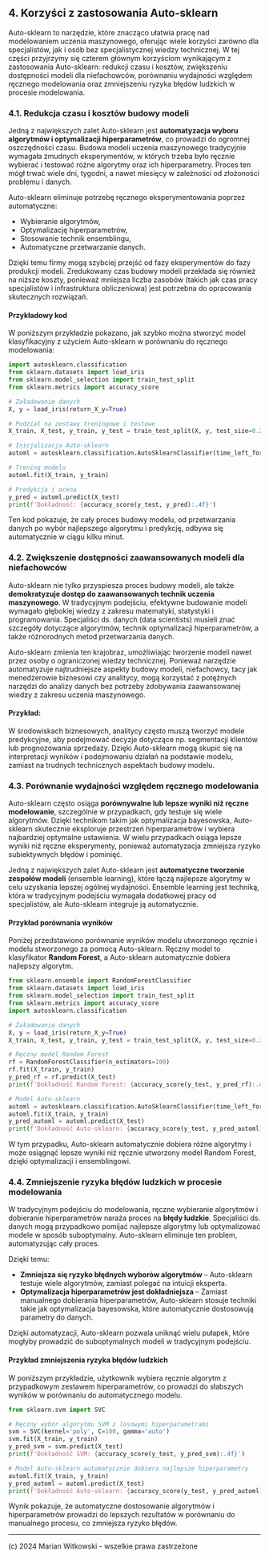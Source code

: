 ## 4. Korzyści z zastosowania Auto-sklearn

Auto-sklearn to narzędzie, które znacząco ułatwia pracę nad modelowaniem uczenia maszynowego, oferując wiele korzyści zarówno dla specjalistów, jak i osób bez specjalistycznej wiedzy technicznej. W tej części przyjrzymy się czterem głównym korzyściom wynikającym z zastosowania Auto-sklearn: redukcji czasu i kosztów, zwiększeniu dostępności modeli dla niefachowców, porównaniu wydajności względem ręcznego modelowania oraz zmniejszeniu ryzyka błędów ludzkich w procesie modelowania.

### 4.1. Redukcja czasu i kosztów budowy modeli

Jedną z największych zalet Auto-sklearn jest **automatyzacja wyboru algorytmów i optymalizacji hiperparametrów**, co prowadzi do ogromnej oszczędności czasu. Budowa modeli uczenia maszynowego tradycyjnie wymagała żmudnych eksperymentów, w których trzeba było ręcznie wybierać i testować różne algorytmy oraz ich hiperparametry. Proces ten mógł trwać wiele dni, tygodni, a nawet miesięcy w zależności od złożoności problemu i danych.

Auto-sklearn eliminuje potrzebę ręcznego eksperymentowania poprzez automatyczne:
- Wybieranie algorytmów,
- Optymalizację hiperparametrów,
- Stosowanie technik ensemblingu,
- Automatyczne przetwarzanie danych.

Dzięki temu firmy mogą szybciej przejść od fazy eksperymentów do fazy produkcji modeli. Zredukowany czas budowy modeli przekłada się również na niższe koszty, ponieważ mniejsza liczba zasobów (takich jak czas pracy specjalistów i infrastruktura obliczeniowa) jest potrzebna do opracowania skutecznych rozwiązań.

#### Przykładowy kod

W poniższym przykładzie pokazano, jak szybko można stworzyć model klasyfikacyjny z użyciem Auto-sklearn w porównaniu do ręcznego modelowania:

```python
import autosklearn.classification
from sklearn.datasets import load_iris
from sklearn.model_selection import train_test_split
from sklearn.metrics import accuracy_score

# Załadowanie danych
X, y = load_iris(return_X_y=True)

# Podział na zestawy treningowe i testowe
X_train, X_test, y_train, y_test = train_test_split(X, y, test_size=0.2, random_state=42)

# Inicjalizacja Auto-sklearn
automl = autosklearn.classification.AutoSklearnClassifier(time_left_for_this_task=300)

# Trening modelu
automl.fit(X_train, y_train)

# Predykcja i ocena
y_pred = automl.predict(X_test)
print(f'Dokładność: {accuracy_score(y_test, y_pred):.4f}')
```

Ten kod pokazuje, że cały proces budowy modelu, od przetwarzania danych po wybór najlepszego algorytmu i predykcję, odbywa się automatycznie w ciągu kilku minut.

### 4.2. Zwiększenie dostępności zaawansowanych modeli dla niefachowców

Auto-sklearn nie tylko przyspiesza proces budowy modeli, ale także **demokratyzuje dostęp do zaawansowanych technik uczenia maszynowego**. W tradycyjnym podejściu, efektywne budowanie modeli wymagało głębokiej wiedzy z zakresu matematyki, statystyki i programowania. Specjaliści ds. danych (data scientists) musieli znać szczegóły dotyczące algorytmów, technik optymalizacji hiperparametrów, a także różnorodnych metod przetwarzania danych.

Auto-sklearn zmienia ten krajobraz, umożliwiając tworzenie modeli nawet przez osoby o ograniczonej wiedzy technicznej. Ponieważ narzędzie automatyzuje najtrudniejsze aspekty budowy modeli, niefachowcy, tacy jak menedżerowie biznesowi czy analitycy, mogą korzystać z potężnych narzędzi do analizy danych bez potrzeby zdobywania zaawansowanej wiedzy z zakresu uczenia maszynowego.

#### Przykład:

W środowiskach biznesowych, analitycy często muszą tworzyć modele predykcyjne, aby podejmować decyzje dotyczące np. segmentacji klientów lub prognozowania sprzedaży. Dzięki Auto-sklearn mogą skupić się na interpretacji wyników i podejmowaniu działań na podstawie modelu, zamiast na trudnych technicznych aspektach budowy modelu.

### 4.3. Porównanie wydajności względem ręcznego modelowania

Auto-sklearn często osiąga **porównywalne lub lepsze wyniki niż ręczne modelowanie**, szczególnie w przypadkach, gdy testuje się wiele algorytmów. Dzięki technikom takim jak optymalizacja bayesowska, Auto-sklearn skutecznie eksploruje przestrzeń hiperparametrów i wybiera najbardziej optymalne ustawienia. W wielu przypadkach osiąga lepsze wyniki niż ręczne eksperymenty, ponieważ automatyzacja zmniejsza ryzyko subiektywnych błędów i pominięć.

Jedną z największych zalet Auto-sklearn jest **automatyczne tworzenie zespołów modeli** (ensemble learning), które łączą najlepsze algorytmy w celu uzyskania lepszej ogólnej wydajności. Ensemble learning jest techniką, która w tradycyjnym podejściu wymagała dodatkowej pracy od specjalistów, ale Auto-sklearn integruje ją automatycznie.

#### Przykład porównania wyników

Poniżej przedstawiono porównanie wyników modelu utworzonego ręcznie i modelu stworzonego za pomocą Auto-sklearn. Ręczny model to klasyfikator **Random Forest**, a Auto-sklearn automatycznie dobiera najlepszy algorytm.

```python
from sklearn.ensemble import RandomForestClassifier
from sklearn.datasets import load_iris
from sklearn.model_selection import train_test_split
from sklearn.metrics import accuracy_score
import autosklearn.classification

# Załadowanie danych
X, y = load_iris(return_X_y=True)
X_train, X_test, y_train, y_test = train_test_split(X, y, test_size=0.2, random_state=42)

# Ręczny model Random Forest
rf = RandomForestClassifier(n_estimators=100)
rf.fit(X_train, y_train)
y_pred_rf = rf.predict(X_test)
print(f'Dokładność Random Forest: {accuracy_score(y_test, y_pred_rf):.4f}')

# Model Auto-sklearn
automl = autosklearn.classification.AutoSklearnClassifier(time_left_for_this_task=300)
automl.fit(X_train, y_train)
y_pred_automl = automl.predict(X_test)
print(f'Dokładność Auto-sklearn: {accuracy_score(y_test, y_pred_automl):.4f}')
```

W tym przypadku, Auto-sklearn automatycznie dobiera różne algorytmy i może osiągnąć lepsze wyniki niż ręcznie utworzony model Random Forest, dzięki optymalizacji i ensemblingowi.

### 4.4. Zmniejszenie ryzyka błędów ludzkich w procesie modelowania

W tradycyjnym podejściu do modelowania, ręczne wybieranie algorytmów i dobieranie hiperparametrów naraża proces na **błędy ludzkie**. Specjaliści ds. danych mogą przypadkowo pomijać najlepsze algorytmy lub optymalizować modele w sposób suboptymalny. Auto-sklearn eliminuje ten problem, automatyzując cały proces.

Dzięki temu:
- **Zmniejsza się ryzyko błędnych wyborów algorytmów** – Auto-sklearn testuje wiele algorytmów, zamiast polegać na intuicji eksperta.
- **Optymalizacja hiperparametrów jest dokładniejsza** – Zamiast manualnego dobierania hiperparametrów, Auto-sklearn stosuje techniki takie jak optymalizacja bayesowska, które automatycznie dostosowują parametry do danych.

Dzięki automatyzacji, Auto-sklearn pozwala uniknąć wielu pułapek, które mogłyby prowadzić do suboptymalnych modeli w tradycyjnym podejściu.

#### Przykład zmniejszenia ryzyka błędów ludzkich

W poniższym przykładzie, użytkownik wybiera ręcznie algorytm z przypadkowym zestawem hiperparametrów, co prowadzi do słabszych wyników w porównaniu do automatycznego modelu.

```python
from sklearn.svm import SVC

# Ręczny wybór algorytmu SVM z losowymi hiperparametrami
svm = SVC(kernel='poly', C=100, gamma='auto')
svm.fit(X_train, y_train)
y_pred_svm = svm.predict(X_test)
print(f'Dokładność SVM: {accuracy_score(y_test, y_pred_svm):.4f}')

# Model Auto-sklearn automatycznie dobiera najlepsze hiperparametry
automl.fit(X_train, y_train)
y_pred_automl = automl.predict(X_test)
print(f'Dokładność Auto-sklearn: {accuracy_score(y_test, y_pred_automl):.4f}')
```

Wynik pokazuje, że automatyczne dostosowanie algorytmów i hiperparametrów prowadzi do lepszych rezultatów w porównaniu do manualnego procesu, co zmniejsza ryzyko błędów.

---

(c) 2024 Marian Witkowski - wszelkie prawa zastrzeżone
